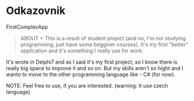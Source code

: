 # Odkazovnik
FirstComplexApp

> ABOUT <
This is a result of student project (and no, I'm not studying programming, just have some begginer courses). 
It's my first "better" application and it's something I really use for work. 

It's wrote in Delphi7 and as I said it's my first project, so I know there is really big space to improve it and so on.
But my skills aren't so hight and I wanto to move to the other programming language like - C# (for now).

NOTE: Feel free to use, if you are interested. (warning: It use czech language)

